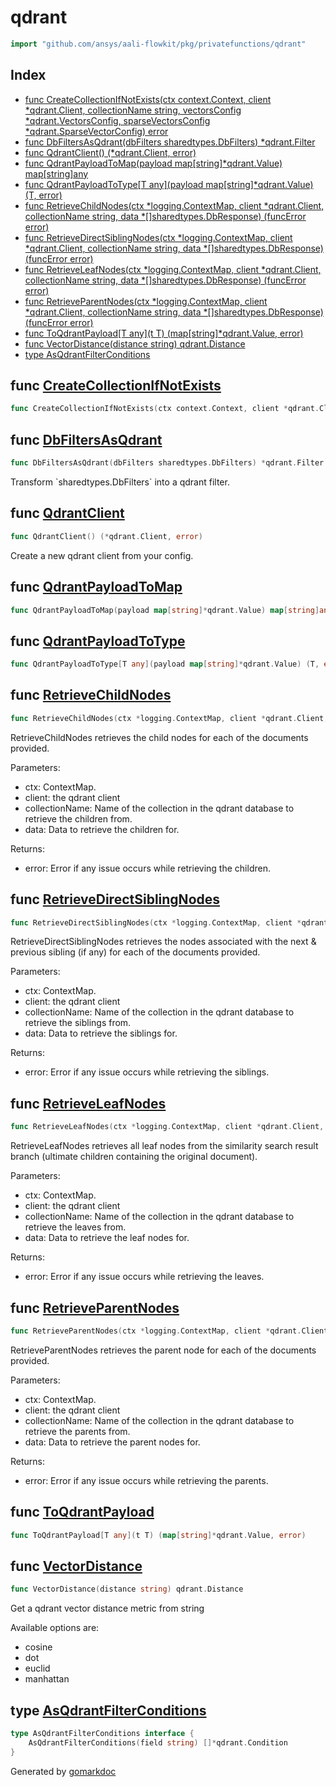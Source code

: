<!-- Code generated by gomarkdoc. DO NOT EDIT -->

# qdrant

```go
import "github.com/ansys/aali-flowkit/pkg/privatefunctions/qdrant"
```

## Index

- [func CreateCollectionIfNotExists\(ctx context.Context, client \*qdrant.Client, collectionName string, vectorsConfig \*qdrant.VectorsConfig, sparseVectorsConfig \*qdrant.SparseVectorConfig\) error](<#CreateCollectionIfNotExists>)
- [func DbFiltersAsQdrant\(dbFilters sharedtypes.DbFilters\) \*qdrant.Filter](<#DbFiltersAsQdrant>)
- [func QdrantClient\(\) \(\*qdrant.Client, error\)](<#QdrantClient>)
- [func QdrantPayloadToMap\(payload map\[string\]\*qdrant.Value\) map\[string\]any](<#QdrantPayloadToMap>)
- [func QdrantPayloadToType\[T any\]\(payload map\[string\]\*qdrant.Value\) \(T, error\)](<#QdrantPayloadToType>)
- [func RetrieveChildNodes\(ctx \*logging.ContextMap, client \*qdrant.Client, collectionName string, data \*\[\]sharedtypes.DbResponse\) \(funcError error\)](<#RetrieveChildNodes>)
- [func RetrieveDirectSiblingNodes\(ctx \*logging.ContextMap, client \*qdrant.Client, collectionName string, data \*\[\]sharedtypes.DbResponse\) \(funcError error\)](<#RetrieveDirectSiblingNodes>)
- [func RetrieveLeafNodes\(ctx \*logging.ContextMap, client \*qdrant.Client, collectionName string, data \*\[\]sharedtypes.DbResponse\) \(funcError error\)](<#RetrieveLeafNodes>)
- [func RetrieveParentNodes\(ctx \*logging.ContextMap, client \*qdrant.Client, collectionName string, data \*\[\]sharedtypes.DbResponse\) \(funcError error\)](<#RetrieveParentNodes>)
- [func ToQdrantPayload\[T any\]\(t T\) \(map\[string\]\*qdrant.Value, error\)](<#ToQdrantPayload>)
- [func VectorDistance\(distance string\) qdrant.Distance](<#VectorDistance>)
- [type AsQdrantFilterConditions](<#AsQdrantFilterConditions>)


<a name="CreateCollectionIfNotExists"></a>
## func [CreateCollectionIfNotExists](<https://github.com/ansys/aali-flowkit/blob/main/pkg/privatefunctions/qdrant/qdrant.go#L47>)

```go
func CreateCollectionIfNotExists(ctx context.Context, client *qdrant.Client, collectionName string, vectorsConfig *qdrant.VectorsConfig, sparseVectorsConfig *qdrant.SparseVectorConfig) error
```



<a name="DbFiltersAsQdrant"></a>
## func [DbFiltersAsQdrant](<https://github.com/ansys/aali-flowkit/blob/main/pkg/privatefunctions/qdrant/qdrant.go#L86>)

```go
func DbFiltersAsQdrant(dbFilters sharedtypes.DbFilters) *qdrant.Filter
```

Transform \`sharedtypes.DbFilters\` into a qdrant filter.

<a name="QdrantClient"></a>
## func [QdrantClient](<https://github.com/ansys/aali-flowkit/blob/main/pkg/privatefunctions/qdrant/qdrant.go#L39>)

```go
func QdrantClient() (*qdrant.Client, error)
```

Create a new qdrant client from your config.

<a name="QdrantPayloadToMap"></a>
## func [QdrantPayloadToMap](<https://github.com/ansys/aali-flowkit/blob/main/pkg/privatefunctions/qdrant/qdrant.go#L453>)

```go
func QdrantPayloadToMap(payload map[string]*qdrant.Value) map[string]any
```



<a name="QdrantPayloadToType"></a>
## func [QdrantPayloadToType](<https://github.com/ansys/aali-flowkit/blob/main/pkg/privatefunctions/qdrant/qdrant.go#L461>)

```go
func QdrantPayloadToType[T any](payload map[string]*qdrant.Value) (T, error)
```



<a name="RetrieveChildNodes"></a>
## func [RetrieveChildNodes](<https://github.com/ansys/aali-flowkit/blob/main/pkg/privatefunctions/qdrant/qdrant.go#L288>)

```go
func RetrieveChildNodes(ctx *logging.ContextMap, client *qdrant.Client, collectionName string, data *[]sharedtypes.DbResponse) (funcError error)
```

RetrieveChildNodes retrieves the child nodes for each of the documents provided.

Parameters:

- ctx: ContextMap.
- client: the qdrant client
- collectionName: Name of the collection in the qdrant database to retrieve the children from.
- data: Data to retrieve the children for.

Returns:

- error: Error if any issue occurs while retrieving the children.

<a name="RetrieveDirectSiblingNodes"></a>
## func [RetrieveDirectSiblingNodes](<https://github.com/ansys/aali-flowkit/blob/main/pkg/privatefunctions/qdrant/qdrant.go#L358>)

```go
func RetrieveDirectSiblingNodes(ctx *logging.ContextMap, client *qdrant.Client, collectionName string, data *[]sharedtypes.DbResponse) (funcError error)
```

RetrieveDirectSiblingNodes retrieves the nodes associated with the next & previous sibling \(if any\) for each of the documents provided.

Parameters:

- ctx: ContextMap.
- client: the qdrant client
- collectionName: Name of the collection in the qdrant database to retrieve the siblings from.
- data: Data to retrieve the siblings for.

Returns:

- error: Error if any issue occurs while retrieving the siblings.

<a name="RetrieveLeafNodes"></a>
## func [RetrieveLeafNodes](<https://github.com/ansys/aali-flowkit/blob/main/pkg/privatefunctions/qdrant/qdrant.go#L151>)

```go
func RetrieveLeafNodes(ctx *logging.ContextMap, client *qdrant.Client, collectionName string, data *[]sharedtypes.DbResponse) (funcError error)
```

RetrieveLeafNodes retrieves all leaf nodes from the similarity search result branch \(ultimate children containing the original document\).

Parameters:

- ctx: ContextMap.
- client: the qdrant client
- collectionName: Name of the collection in the qdrant database to retrieve the leaves from.
- data: Data to retrieve the leaf nodes for.

Returns:

- error: Error if any issue occurs while retrieving the leaves.

<a name="RetrieveParentNodes"></a>
## func [RetrieveParentNodes](<https://github.com/ansys/aali-flowkit/blob/main/pkg/privatefunctions/qdrant/qdrant.go#L218>)

```go
func RetrieveParentNodes(ctx *logging.ContextMap, client *qdrant.Client, collectionName string, data *[]sharedtypes.DbResponse) (funcError error)
```

RetrieveParentNodes retrieves the parent node for each of the documents provided.

Parameters:

- ctx: ContextMap.
- client: the qdrant client
- collectionName: Name of the collection in the qdrant database to retrieve the parents from.
- data: Data to retrieve the parent nodes for.

Returns:

- error: Error if any issue occurs while retrieving the parents.

<a name="ToQdrantPayload"></a>
## func [ToQdrantPayload](<https://github.com/ansys/aali-flowkit/blob/main/pkg/privatefunctions/qdrant/qdrant.go#L477>)

```go
func ToQdrantPayload[T any](t T) (map[string]*qdrant.Value, error)
```



<a name="VectorDistance"></a>
## func [VectorDistance](<https://github.com/ansys/aali-flowkit/blob/main/pkg/privatefunctions/qdrant/qdrant.go#L69>)

```go
func VectorDistance(distance string) qdrant.Distance
```

Get a qdrant vector distance metric from string

Available options are:

- cosine
- dot
- euclid
- manhattan

<a name="AsQdrantFilterConditions"></a>
## type [AsQdrantFilterConditions](<https://github.com/ansys/aali-flowkit/blob/main/pkg/privatefunctions/qdrant/qdrant.go#L109-L111>)



```go
type AsQdrantFilterConditions interface {
    AsQdrantFilterConditions(field string) []*qdrant.Condition
}
```

Generated by [gomarkdoc](<https://github.com/princjef/gomarkdoc>)
